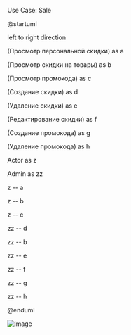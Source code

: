 Use Case: Sale

@startuml

left to right direction


(Просмотр персональной скидки) as a

(Просмотр скидки на товары) as b

(Просмотр промокода) as c

(Создание скидки) as d

(Удаление скидки) as e

(Редактирование скидки) as f

(Создание промокода) as g

(Удаление промокода) as h



Actor as z

Admin as zz


z -- a

z -- b

z -- c


zz -- d

zz -- b

zz -- e

zz -- f

zz -- g

zz -- h

@enduml



![image](https://user-images.githubusercontent.com/104089098/164283632-a66c2c04-365f-4656-b49e-fdba8aa6f45f.png)
